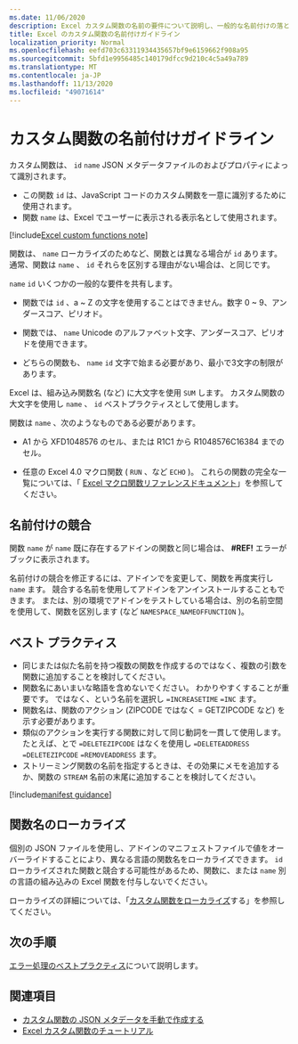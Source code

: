 ```yaml
---
ms.date: 11/06/2020
description: Excel カスタム関数の名前の要件について説明し、一般的な名前付けの落とし穴を回避します。
title: Excel のカスタム関数の名前付けガイドライン
localization_priority: Normal
ms.openlocfilehash: eefd703c63311934435657bf9e6159662f908a95
ms.sourcegitcommit: 5bfd1e9956485c140179dfcc9d210c4c5a49a789
ms.translationtype: MT
ms.contentlocale: ja-JP
ms.lasthandoff: 11/13/2020
ms.locfileid: "49071614"
---
```

# <a name="custom-functions-naming-guidelines"></a>カスタム関数の名前付けガイドライン

カスタム関数は、 `id` `name` JSON メタデータファイルのおよびプロパティによって識別されます。

- この関数 `id` は、JavaScript コードのカスタム関数を一意に識別するために使用されます。
- 関数 `name` は、Excel でユーザーに表示される表示名として使用されます。

[!include[Excel custom functions note](../includes/excel-custom-functions-note.md)]

関数は、 `name` ローカライズのためなど、関数とは異なる場合が `id` あります。 通常、関数は `name` 、 `id` それらを区別する理由がない場合は、と同じです。

`name` `id` いくつかの一般的な要件を共有します。

- 関数では `id` 、a ~ Z の文字を使用することはできません。数字 0 ~ 9、アンダースコア、ピリオド。

- 関数では、 `name` Unicode のアルファベット文字、アンダースコア、ピリオドを使用できます。

- どちらの関数も、 `name` `id` 文字で始まる必要があり、最小で3文字の制限があります。

Excel は、組み込み関数名 (など) に大文字を使用 `SUM` します。 カスタム関数の大文字を使用し `name` 、 `id` ベストプラクティスとして使用します。

関数は `name` 、次のようなものである必要があります。

- A1 から XFD1048576 のセル、または R1C1 から R1048576C16384 までのセル。

- 任意の Excel 4.0 マクロ関数 ( `RUN` 、など `ECHO` )。  これらの関数の完全な一覧については、「 [Excel マクロ関数リファレンスドキュメント](https://d13ot9o61jdzpp.cloudfront.net/files/Excel%204.0%20Macro%20Functions%20Reference.pdf)」を参照してください。

## <a name="naming-conflicts"></a>名前付けの競合

関数 `name` が `name` 既に存在するアドインの関数と同じ場合は、 **#REF!** エラーがブックに表示されます。

名前付けの競合を修正するには、アドインでを変更して、関数を再度実行し `name` ます。 競合する名前を使用してアドインをアンインストールすることもできます。 または、別の環境でアドインをテストしている場合は、別の名前空間を使用して、関数を区別します (など `NAMESPACE_NAMEOFFUNCTION` )。

## <a name="best-practices"></a>ベスト プラクティス

- 同じまたは似た名前を持つ複数の関数を作成するのではなく、複数の引数を関数に追加することを検討してください。
- 関数名にあいまいな略語を含めないでください。 わかりやすくすることが重要です。 ではなく、という名前を選択し `=INCREASETIME` `=INC` ます。
- 関数名は、関数のアクション (ZIPCODE ではなく = GETZIPCODE など) を示す必要があります。
- 類似のアクションを実行する関数に対して同じ動詞を一貫して使用します。 たとえば、とで `=DELETEZIPCODE` はなくを使用し `=DELETEADDRESS` `=DELETEZIPCODE` `=REMOVEADDRESS` ます。
- ストリーミング関数の名前を指定するときは、その効果にメモを追加するか、関数の `STREAM` 名前の末尾に追加することを検討してください。

[!include[manifest guidance](../includes/manifest-guidance.md)]

## <a name="localizing-function-names"></a>関数名のローカライズ

個別の JSON ファイルを使用し、アドインのマニフェストファイルで値をオーバーライドすることにより、異なる言語の関数名をローカライズできます。 `id`ローカライズされた関数と競合する可能性があるため、関数に、または `name` 別の言語の組み込みの Excel 関数を付与しないでください。

ローカライズの詳細については、「[カスタム関数をローカライズ](custom-functions-localize.md)する」を参照してください。

## <a name="next-steps"></a>次の手順
[エラー処理のベストプラクティス](custom-functions-errors.md)について説明します。

## <a name="see-also"></a>関連項目

* [カスタム関数の JSON メタデータを手動で作成する](custom-functions-json.md)
* [Excel カスタム関数のチュートリアル](../tutorials/excel-tutorial-create-custom-functions.md)
